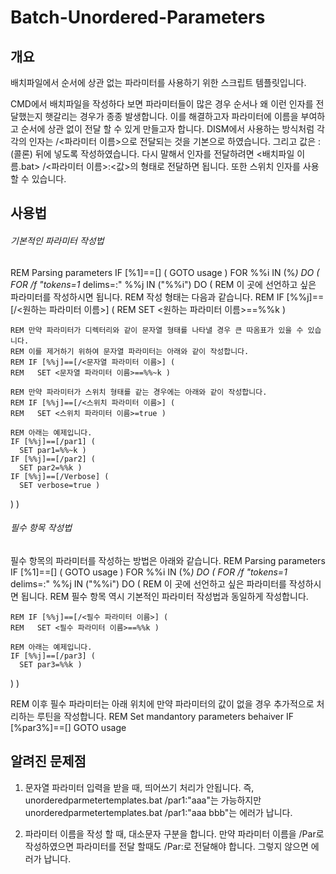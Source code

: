 # Batch-Unordered-Parameters
## 개요
배치파일에서 순서에 상관 없는 파라미터를 사용하기 위한 스크립트 템플릿입니다.

CMD에서 배치파일을 작성하다 보면 파라미터들이 많은 경우 순서나 왜 이런 인자를 전달했는지 햇갈리는 경우가 종종 발생합니다.
이를 해결하고자 파라미터에 이름을 부여하고 순서에 상관 없이 전달 할 수 있게 만들고자 합니다.
DISM에서 사용하는 방식처럼 각각의 인자는 /<파라미터 이름>으로 전달되는 것을 기본으로 하였습니다.
그리고 값은 :(콜론) 뒤에 넣도록 작성하였습니다.
다시 말해서 인자를 전달하려면 <배치파일 이름.bat> /<파라미터 이름>:<값>의 형태로 전달하면 됩니다.
또한 스위치 인자를 사용할 수 있습니다.

## 사용법
###### 기본적인 파라미터 작성법
REM Parsing parameters
IF [%1]==[] ( GOTO usage )
FOR %%i IN (%*) DO (
  FOR /f "tokens=1* delims=:" %%j IN ("%%i") DO (
    REM 이 곳에 선언하고 싶은 파라미터를 작성하시면 됩니다.
	REM 작성 형태는 다음과 같습니다.
	REM IF [%%j]==[/<원하는 파라미터 이름>] (
	REM   SET <원하는 파라미터 이름>==%%k )
	
	REM 만약 파라미터가 디렉터리와 같이 문자열 형태를 나타낼 경우 큰 따옴표가 있을 수 있습니다.
	REM 이를 제거하기 위하여 문자열 파라미터는 아래와 같이 작성합니다.
	REM IF [%%j]==[/<문자열 파라미터 이름>] (
	REM   SET <문자열 파라미터 이름>==%%~k )
	
	REM 만약 파라미터가 스위치 형태를 같는 경우에는 아래와 같이 작성합니다.
	REM IF [%%j]==[/<스위치 파라미터 이름>] (
	REM   SET <스위치 파라미터 이름>=true )
	
	REM 아래는 예제입니다.
    IF [%%j]==[/par1] (
      SET par1=%%~k )
    IF [%%j]==[/par2] (
      SET par2=%%k )
    IF [%%j]==[/Verbose] (
      SET verbose=true )
  )
)

###### 필수 항목 작성법
필수 항목의 파라미터를 작성하는 방법은 아래와 같습니다.
REM Parsing parameters
IF [%1]==[] ( GOTO usage )
FOR %%i IN (%*) DO (
  FOR /f "tokens=1* delims=:" %%j IN ("%%i") DO (
    REM 이 곳에 선언하고 싶은 파라미터를 작성하시면 됩니다.
	REM 필수 항목 역시 기본적인 파라미터 작성법과 동일하게 작성합니다.
	
	REM IF [%%j]==[/<필수 파라미터 이름>] (
	REM   SET <필수 파라미터 이름>==%%k )
	
	REM 아래는 예제입니다.
	IF [%%j]==[/par3] (
	  SET par3=%%k )
  )
)

REM 이후 필수 파라미터는 아래 위치에 만약 파라미터의 값이 없을 경우 추가적으로 처리하는 루틴을 작성합니다.
REM Set mandantory parameters behaiver
IF [%par3%]==[] GOTO usage

## 알려진 문제점
1. 문자열 파라미터 입력을 받을 때, 띄어쓰기 처리가 안됩니다.
즉, unorderedparmetertemplates.bat /par1:"aaa"는 가능하지만
unorderedparmetertemplates.bat /par1:"aaa bbb"는 에러가 납니다.

2. 파라미터 이름을 작성 할 때, 대소문자 구분을 합니다.
만약 파라미터 이름을 /Par로 작성하였으면 파라미터를 전달 할때도 /Par:<value>로 전달해야 합니다.
그렇지 않으면 에러가 납니다.
